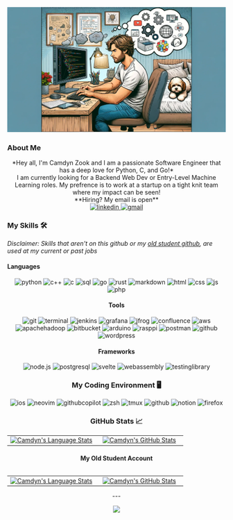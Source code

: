 <img src="./banner.webp" alt="name banner" />

### About Me

<div align="center">
*Hey all, I'm Camdyn Zook and I am a passionate Software Engineer that has a deep love for Python, C, and Go!*<br>
I am currently looking for a Backend Web Dev or Entry-Level Machine Learning roles. My prefrence is to work at a startup on a tight knit team where my impact can be seen!<br>
**Hiring? My email is open**<br>
</div>

<div align="center">
<!-- TODO NEED PORTFOLIO
<a href="https://jeffreychiu.dev/">
<img src="https://img.shields.io/badge/check%20out%20my%20Portfolio-042549?style=for-the-badge&logo=moleculer&logoColor=white" alt="portfolio" />
</a>
-->
<a href="https://www.linkedin.com/in/camdyn-zook">
<img src="https://img.shields.io/badge/visit%20my%20Linkedin-0A66C2?style=for-the-badge&logo=linkedin&logoColor=white" alt="linkedin" />
</a>
<a href="mailto:camdynzook@gmail.com">
<img src="https://img.shields.io/badge/email%20me-EA4335?style=for-the-badge&logo=gmail&logoColor=white" alt="gmail" />
</a>
</div>

### My Skills 🛠

*Disclaimer: Skills that aren't on this github or my [old student github](https://github.com/czook), are used at my current or past jobs*

#### Languages
<div align="center">
<img src="https://img.shields.io/badge/python-3776AB?style=for-the-badge&logo=python&logoColor=white" alt="python" />
<img src="https://img.shields.io/badge/C%2B%2B-00599C?style=for-the-badge&logo=c%2B%2B&logoColor=white" alt="c++" />
<img src="https://img.shields.io/badge/C-00599C?style=for-the-badge&logo=c&logoColor=white" alt="c" />
<img src="https://img.shields.io/badge/SQL-407AFC?style=for-the-badge&logo=icloud&logoColor=white" alt="sql" />
<img src="https://img.shields.io/badge/Go-00ADD8?style=for-the-badge&logo=go&logoColor=white" alt="go" />
<img src="https://img.shields.io/badge/Rust-000000?style=for-the-badge&logo=rust&logoColor=white" alt="rust" />
<img src="https://img.shields.io/badge/Markdown-000000?style=for-the-badge&logo=markdown&logoColor=white" alt="markdown" />
<img src="https://img.shields.io/badge/HTML-E34F26?style=for-the-badge&logo=html5&logoColor=white" alt="html" />
<img src="https://img.shields.io/badge/css-1572B6?style=for-the-badge&logo=css3&logoColor=white" alt="css" />
<img src="https://img.shields.io/badge/JavaScript-F7DF1E?style=for-the-badge&logo=javascript&logoColor=black" alt="js" />
<img src="https://img.shields.io/badge/php-777BB4?style=for-the-badge&logo=php&logoColor=white" alt="php" />

#### Tools
<div align="center">
<img src="https://img.shields.io/badge/Git-F05032?style=for-the-badge&logo=git&logoColor=white" alt="git" />
<img src="https://img.shields.io/badge/terminal%20commands-black?style=for-the-badge&logo=windows%20terminal&logoColor=white" alt="terminal" />
<img src="https://img.shields.io/badge/Jenkins-D24939?style=for-the-badge&logo=jenkins&logoColor=black" alt="jenkins" />
<img src="https://img.shields.io/badge/Grafana-66CCFF?style=for-the-badge&logo=grafana&logoColor=black" alt="grafana" />
<img src="https://img.shields.io/badge/JFrog-40BE46?style=for-the-badge&logo=jfrog&logoColor=black" alt="jfrog" />
<img src="https://img.shields.io/badge/confluence-172B4D?style=for-the-badge&logo=confluence&logoColor=white" alt="confluence" />
<img src="https://img.shields.io/badge/aws-232F3E?style=for-the-badge&logo=amazonaws&logoColor=white" alt="aws" />
<img src="https://img.shields.io/badge/Hadoop-66CCFF?style=for-the-badge&logo=apachehadoop&logoColor=black" alt="apachehadoop" />
<img src="https://img.shields.io/badge/Bitbucket-0052CC?style=for-the-badge&logo=bitbucket&logoColor=white" alt="bitbucket" />
<img src="https://img.shields.io/badge/Arduino-00878F?style=for-the-badge&logo=arduino&logoColor=white" alt="arduino" />
<img src="https://img.shields.io/badge/RaspberryPI-A22846?style=for-the-badge&logo=raspberrypi&logoColor=white" alt="rasppi" />
<img src="https://img.shields.io/badge/postman-FF6C37?style=for-the-badge&logo=postman&logoColor=white" alt="postman" />
<img src="https://img.shields.io/badge/GitHub-100000?style=for-the-badge&logo=github&logoColor=white" alt="github" />
<img src="https://img.shields.io/badge/wordpress-21759b?style=for-the-badge&logo=wordpress&logoColor=white" alt="wordpress" />
</div>

#### Frameworks 
<div align="center">
<img src="https://img.shields.io/badge/node.js-339933?style=for-the-badge&logo=node-dot-js&logoColor=white" alt="node.js" />
<img src="https://img.shields.io/badge/postgresql-336791?style=for-the-badge&logo=postgresql&logoColor=white" alt="postgresql" />
<img src="https://img.shields.io/badge/Svelte-FF3E00?style=for-the-badge&logo=svelte&logoColor=white" alt="svelte" />
<img src="https://img.shields.io/badge/WebAssembly-654FF0?style=for-the-badge&logo=webassembly&logoColor=white" alt="webassembly" />
<img src="https://img.shields.io/badge/testing%20library-E33332?style=for-the-badge&logo=testinglibrary&logoColor=white" alt="testinglibrary" />
</div>

### My Coding Environment 🖥️
<div align="center">
<img src="https://img.shields.io/badge/iOS-000000?style=for-the-badge&logo=ios&logoColor=white" alt="ios" />
<img src="https://img.shields.io/badge/Neovim-57A143?style=for-the-badge&logo=neovim&logoColor=white" alt="neovim" />
<img src="https://img.shields.io/badge/Github%20Copilot-000000?style=for-the-badge&logo=githubcopilot&logoColor=white" alt="githubcopilot" />
<img src="https://img.shields.io/badge/Zsh-F15A24?style=for-the-badge&logo=zsh&logoColor=white" alt="zsh" />
<img src="https://img.shields.io/badge/tmux-1BB91F?style=for-the-badge&logo=tmux&logoColor=black" alt="tmux" />
<img src="https://img.shields.io/badge/GitHub-100000?style=for-the-badge&logo=github&logoColor=white" alt="github" />
<img src="https://img.shields.io/badge/Notion-000000?style=for-the-badge&logo=notion&logoColor=white" alt="notion" />
<img src="https://img.shields.io/badge/Firefox-FF7139?style=for-the-badge&logo=firefox&logoColor=white" alt="firefox" />
</div>


### GitHub Stats 📈
<div align="center">
  <table width="100%">
    <tbody>
      <tr>
        <td width="50%" style="border: none !important;">
        <div align="center" width="100%">
          <a href="https://github.com/zDoda">
            <img src="https://github-readme-stats.vercel.app/api/top-langs/?username=zDoda&hide=ruby&layout=compact&hide_border=true&langs_count=6" alt="Camdyn's Language Stats" vertical-align="middle"/>
          </a>
        </div>
        </td>
        <td width="50%" style="border: none !important;">
        <div align="center" width="100%">
          <a href="https://github.com/zDoda">
            <!-- <img src="https://awesome-github-stats.azurewebsites.net/user-stats/zDoda?cardType=github&theme=github" alt="Camdyn's GitHub Stats" /> -->
            <img src="https://github-readme-stats.vercel.app/api?username=zDoda&show_icons=true&hide=stars&hide_border=true" alt="Camdyn's GitHub Stats" vertical-align="middle"/>
          </a>
        </div>
        </td>
      </tr>
    </tbody>
  <table>
<div>

#### My Old Student Account
<div align="center">
  <table width="100%">
    <tbody>
      <tr>
        <td width="50%" style="border: none !important;">
        <div align="center" width="100%">
          <a href="https://github.com/czook">
            <img src="https://github-readme-stats.vercel.app/api/top-langs/?username=czook&hide=ruby&layout=compact&hide_border=true&langs_count=6" alt="Camdyn's Language Stats" vertical-align="middle"/>
          </a>
        </div>
        </td>
        <td width="50%" style="border: none !important;">
        <div align="center" width="100%">
          <a href="https://github.com/czook">
            <!-- <img src="https://awesome-github-stats.azurewebsites.net/user-stats/czook?cardType=github&theme=github" alt="Camdyn's GitHub Stats" /> -->
            <img src="https://github-readme-stats.vercel.app/api?username=czook&show_icons=true&hide=stars&hide_border=true" alt="Camdyn's GitHub Stats" vertical-align="middle"/>
          </a>
        </div>
        </td>
      </tr>
    </tbody>
  <table>
<div>
---

<div align='center'>

![](https://komarev.com/ghpvc/?username=zDoda&label=Profile+Views)

</div>
